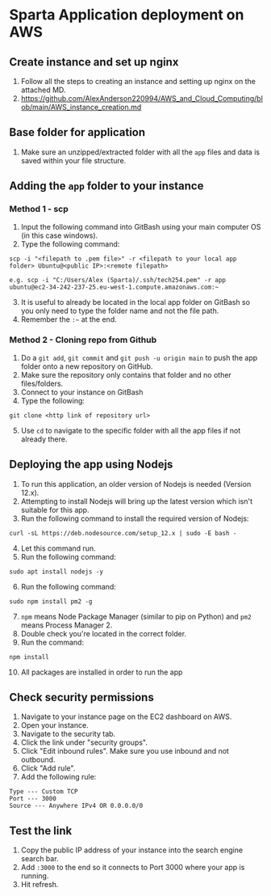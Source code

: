 # Sparta Application deployment on AWS

## Create instance and set up nginx

1) Follow all the steps to creating an instance and setting up nginx on the attached MD.
2) https://github.com/AlexAnderson220994/AWS_and_Cloud_Computing/blob/main/AWS_instance_creation.md

## Base folder for application

1) Make sure an unzipped/extracted folder with all the `app` files and data is saved within your file structure.

## Adding the `app` folder to your instance

### Method 1 - scp

1) Input the following command into GitBash using your main computer OS (in this case windows).
2) Type the following command:
````
scp -i "<filepath to .pem file>" -r <filepath to your local app folder> Ubuntu@<public IP>:<remote filepath>
````
````
e.g. scp -i "C:/Users/Alex (Sparta)/.ssh/tech254.pem" -r app ubuntu@ec2-34-242-237-25.eu-west-1.compute.amazonaws.com:~
````
3) It is useful to already be located in the local app folder on GitBash so you only need to type the folder name and not the file path.
4) Remember the `:~` at the end.

### Method 2 - Cloning repo from Github

1) Do a `git add`, `git commit` and `git push -u origin main` to push the app folder onto a new repository on GitHub.
2) Make sure the repository only contains that folder and no other files/folders.
3) Connect to your instance on GitBash
4) Type the following:
````
git clone <http link of repository url>
````
5) Use `cd` to navigate to the specific folder with all the app files if not already there.

## Deploying the app using Nodejs

1) To run this application, an older version of Nodejs is needed (Version 12.x).
2) Attempting to install Nodejs will bring up the latest version which isn't suitable for this app.
3) Run the following command to install the required version of Nodejs:
````
curl -sL https://deb.nodesource.com/setup_12.x | sudo -E bash -
````
4) Let this command run.
5) Run the following command:
````
sudo apt install nodejs -y
````
6) Run the following command:
````
sudo npm install pm2 -g
````
7) `npm` means Node Package Manager (similar to pip on Python) and `pm2` means Process Manager 2.
8) Double check you're located in the correct folder.
9) Run the command:
````
npm install
````
10) All packages are installed in order to run the app

## Check security permissions

1) Navigate to your instance page on the EC2 dashboard on AWS.
2) Open your instance.
3) Navigate to the security tab.
4) Click the link under "security groups".
5) Click "Edit inbound rules". Make sure you use inbound and not outbound.
6) Click "Add rule".
7) Add the following rule:
````
Type --- Custom TCP
Port --- 3000
Source --- Anywhere IPv4 OR 0.0.0.0/0
````

## Test the link

1) Copy the public IP address of your instance into the search engine search bar.
2) Add `:3000` to the end so it connects to Port 3000 where your app is running.
3) Hit refresh.